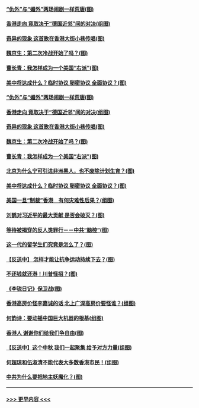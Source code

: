 #### [“仇外”与“媚外”两场闹剧一样荒唐(图)](../pages/p4/907689.md?t=09172055) 
#### [香港走向 竟取决于“德国近邻”间的对决(组图)](../pages/p4/907618.md?t=09172055) 
#### [奇异的现象 这首歌在香港大街小巷传唱(图)](../pages/p4/907583.md?t=09172055) 
#### [魏京生：第二次冷战开始了吗？(图)](../pages/p4/907581.md?t=09172055) 
#### [曹长青：我怎样成为一个美国“右派”(图)](../pages/p4/907580.md?t=09172055) 
#### [美中将达成什么？临时协议 秘密协议 全面协议？(图)](../pages/p4/907576.md?t=09172055) 
#### [“仇外”与“媚外”两场闹剧一样荒唐(图)](../pages/p4/907689.md?t=09172055) 
#### [香港走向 竟取决于“德国近邻”间的对决(组图)](../pages/p4/907618.md?t=09172055) 
#### [奇异的现象 这首歌在香港大街小巷传唱(图)](../pages/p4/907583.md?t=09172055) 
#### [魏京生：第二次冷战开始了吗？(图)](../pages/p4/907581.md?t=09172055) 
#### [曹长青：我怎样成为一个美国“右派”(图)](../pages/p4/907580.md?t=09172055) 
#### [北京为什么宁可引进非洲黑人，也不废除计划生育？(图)](../pages/p4/907577.md?t=09172055) 
#### [美中将达成什么？临时协议 秘密协议 全面协议？(图)](../pages/p4/907576.md?t=09172055) 
#### [美国一旦“制裁”香港　有何灾难性后果？(组图)](../pages/p4/907575.md?t=09172055) 
#### [刘鹤对习近平的最大贡献 是否会破灭？(图)](../pages/p4/907509.md?t=09172055) 
#### [等待被揭穿的反人类罪行－－中共“脑控”(图)](../pages/p4/907167.md?t=09172055) 
#### [这一代的留学生们究竟是怎么了？(图)](../pages/p4/907473.md?t=09172055) 
#### [【反送中】 怎样才能让抗争运动持续下去？(图)](../pages/p4/907466.md?t=09172055) 
#### [不还钱就还港！川普怪招？(图)](../pages/p4/907474.md?t=09172055) 
#### [《李锐日记》保卫战(图)](../pages/p4/907465.md?t=09172055) 
#### [香港高房价怪李嘉诚的话 北上广深高房价要怪谁？(组图)](../pages/p4/907471.md?t=09172055) 
#### [何韵诗：要动摇中国巨大机器的根基(组图)](../pages/p4/907469.md?t=09172055) 
#### [香港人 谢谢你们给我们争自由(图)](../pages/p4/907402.md?t=09172055) 
#### [【反送中】这个中秋 我们一起聚集 给予对方力量(组图)](../pages/p4/907401.md?t=09172055) 
#### [何超琼和伍淑清不能代表大多数香港市民！(组图)](../pages/p4/907398.md?t=09172055) 
#### [中共为什么要把地主妖魔化？(图)](../pages/p4/907397.md?t=09172055) 

----
#### [ >>> 更早内容 <<< ](../indexes/p4-earlier.md)
